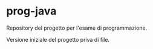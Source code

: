 # prog-java
Repository del progetto per l'esame di programmazione.

Versione iniziale del progetto priva di file.
